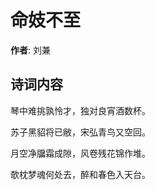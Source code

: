 # 命妓不至

**作者**: 刘兼

## 诗词内容

琴中难挑孰怜才，独对良宵酒数杯。

苏子黑貂将已敝，宋弘青鸟又空回。

月空净牖霜成隙，风卷残花锦作堆。

欹枕梦魂何处去，醉和春色入天台。

